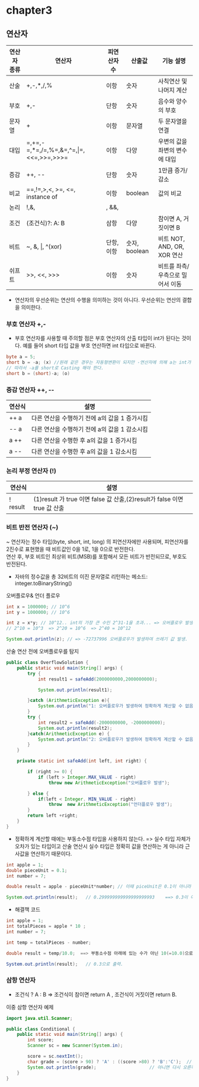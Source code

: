 # chapter3
## 연산자


| 연산자 종류 | 연산자                  | 피연산자 수  | 산출값 | 기능 설명 |
|-------------|-------------------------|--------------|--------|-----------|
| 산술        | +,-,*,/,%               |  이항        | 숫자   | 사칙연산 및 나머지 계산 |
| 부호        | +,-                     |  단항        | 숫자   | 음수와 양수의 부호      |
| 문자열      | +                       |  이항        | 문자열 | 두 문자열을 연결        |
| 대입        | =,+=,-=,*=,/=,%=,&=,^=,\|=, <<=,>>=,>>>= | 이항 | 다양 | 우변의 값을 좌변의 변수에 대입 | 
| 증감        | ++, --                  |  단항        | 숫자   | 1만큼 증가/감소         |
| 비교        | ==,!=,>,<, >=, <=, instance of | 이항  | boolean | 값의 비교              |
| 논리        | !,&, |, &&, ||          |  단항, 이항  | boolean | 논리적 NOT, AND, OR 연산 |
| 조건        | (조건식)?: A: B         |  삼항        | 다양    | 참이면 A, 거짓이면 B   |
| 비트        | ~, &, \|, ^(xor)         | 단항, 이항   | 숫자, boolean | 비트 NOT, AND, OR, XOR 연산 |
| 쉬프트      | >>, <<, >>>             | 이항          | 숫자    | 비트를 좌측/우측으로 밀어서 이동 |


* 연산자의 우선순위는 연산의 수행을 의미하는 것이 아니다. 우선순위는 연산의 결합을 의미한다.

### 부호 연산자  +,-
* 부호 연산자를 사용할 때 주의할 점은 부호 연산자의 산출 타입이 int가 된다는 것이다. 예를 들어 short 타입 값을 부호 연산하면 int 타입으로 바뀐다.

```java
byte a = 5;
short b = -a; (x) //원래 같은 경우는 자동형변환이 되지만 -연산자에 의해 a는 int가 되므로 컴파일 에러가 발생한다. 
// 따라서 -a를 short로 Casting 해야 한다. 
short b = (short)-a; (o)

```

### 증감 연산자 ++, --

| 연산식    |  설명    |
|-----------|----------|
| ++ a      | 다른 연산을 수행하기 전에 a의 값을 1 증가시킴 |
| -- a      | 다른 연산을 수행하기 전에 a의 값을 1 감소시킴 |
| a ++      | 다른 연산을 수행한 후 a의 값을 1 증가시킴     |
| a --      | 다른 연산을 수행한 후 a의 값을 1 감소시킴     |

### 논리 부정 연산자 (!)

| 연산식    | 설명     |
|-----------|----------|
| ! result  | (1)result 가 true 이면 false 값 산출,(2)result가 false 이면 true 값 산출 |

### 비트 반전 연산자 (~)

~ 연산자는 정수 타입(byte, short, int, long) 의 피연산자에만 사용되며, 피연산자를 2진수로 표현했을 때 비트값인 0을 1로, 1을 0으로 반전한다.<br>
연산 후, 부호 비트인 최상위 비트(MSB)를 포함해서 모든 비트가 반전되므로, 부호도 반전된다. <br>

* 자바의 정수값을 총 32비트의 이진 문자열로 리턴하는 메소드: integer.toBinaryString() 

오버플로우& 언더 플로우 <br>
```java
int x = 1000000; // 10^6  
int y = 1000000; // 10^6

int z = x*y; // 10^12.. int의 가장 큰 수인 2^31-1을 초과... => 오버플로우 발생.
// 2^10 = 10^3  => 2^20 = 10^6  => 2^40 = 10^12

System.out.println(z); // => -72737996 오버플로우가 발생하여 쓰레기 값 발생.
```

산술 연산 전에 오버플로우를 탐지<br>

```java
public class OverflowSolution {
    public static void main(String[] args) {
        try {
            int result1 = safeAdd(2000000000,2000000000);

            System.out.println(result1);

        }catch (ArithmeticException e){
            System.out.println("1: 오버플로우가 발생하여 정확하게 계산할 수 없음.");
        }
        try {
            int result2 = safeAdd(-2000000000, -2000000000);
            System.out.println(result2);
        }catch(ArithmeticException e) {
            System.out.println("2: 오버플로우가 발생하여 정확하게 계산할 수 없음.");
        }
    }

    private static int safeAdd(int left, int right) {

        if (right >= 0) {
            if (left > Integer.MAX_VALUE - right)
                throw new ArithmeticException("오버플로우 발생");

        } else {
            if(left < Integer. MIN_VALUE - right)
                throw  new ArithmeticException("언더플로우 발생");
        }
        return left +right;
    }
}
```

* 정확하게 계산할 때에는 부동소수점 타입을 사용하지 않는다. 
=> 실수 타입 자체가 오차가 있는 타입이고 산술 연산시 실수 타입은 정확히 값을 연산하는 게 아니라 근사값을 연산하기 때문이다. <br>

```java
int apple = 1;
double pieceUnit = 0.1;
int number = 7;

double result = apple - pieceUnit*number; // 이때 piceUnit은 0.1이 아니라 0.1의 근사값으로 곱한다.

System.out.println(result);   // 0.299999999999999999993    ==> 0.3이 아닌 오차가 있는 값 출력됨...
```

* 해결책 코드

```java
int apple = 1;
int totalPieces = apple * 10 ;
int number = 7;

int temp = totalPieces - number;

double result = temp/10.0;  ==> 부동소수점 아래에 있는 수가 아닌 10(=10.0)으로 나눔.

System.out.println(result);   // 0.3으로 출력.
```

### 삼항 연산자 

* 조건식 ? A : B    => 조건식이 참이면 return A , 조건식이 거짓이면 return B.

이중 삼항 연산자 예제 <br>

```java
import java.util.Scanner;

public class Conditional {
    public static void main(String[] args) {
        int score;
        Scanner sc = new Scanner(System.in);

        score = sc.nextInt();
        char grade = (score > 90) ? 'A' : ((score >80) ? 'B':'C');  // score가 90을 넘기면  'A' 산출 
        System.out.println(grade);                    // 아니면 다시 오른쪽 삼항 연산자로 넘어가 80을 넘기면 'B' 아니면 'C' 산출.
    }
}
```


